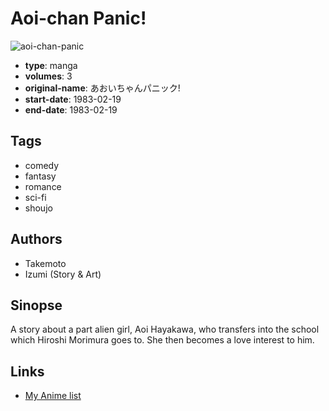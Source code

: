# Aoi-chan Panic!

![aoi-chan-panic](https://cdn.myanimelist.net/images/manga/3/16888.jpg)

-   **type**: manga
-   **volumes**: 3
-   **original-name**: あおいちゃんパニック!
-   **start-date**: 1983-02-19
-   **end-date**: 1983-02-19

## Tags

-   comedy
-   fantasy
-   romance
-   sci-fi
-   shoujo

## Authors

-   Takemoto
-   Izumi (Story & Art)

## Sinopse

A story about a part alien girl, Aoi Hayakawa, who transfers into the school which Hiroshi Morimura goes to. She then becomes a love interest to him.

## Links

-   [My Anime list](https://myanimelist.net/manga/12312/Aoi-chan_Panic)

